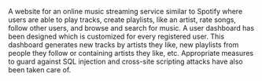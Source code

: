 A website for an online music streaming service similar to Spotify where users are able to play tracks, create playlists, like an artist, rate songs, follow other users, and browse and search for music. A user dashboard has been designed which is customized for every registered user. This dashboard generates new tracks by artists they like, new playlists from people they follow or containing artists they like, etc. Appropriate measures to guard against SQL injection and cross-site scripting attacks have also been taken care of.
